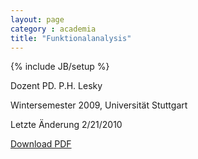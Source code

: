 ```yaml
---
layout: page
category : academia
title: "Funktionalanalysis"
---
```

{% include JB/setup %}

Dozent  PD. P.H. Lesky

Wintersemester 2009, Universität Stuttgart

Letzte Änderung 2/21/2010

[Download PDF](FunkAna-Mitschrieb.pdf)